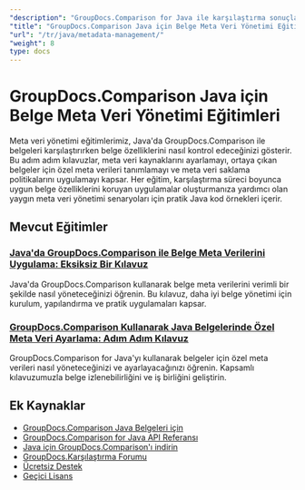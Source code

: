 ```yaml
---
"description": "GroupDocs.Comparison for Java ile karşılaştırma sonuçlarında belge meta verileri, özellikleri ve meta veri yapılandırmasıyla çalışmayı öğrenin."
"title": "GroupDocs.Comparison Java için Belge Meta Veri Yönetimi Eğitimleri"
"url": "/tr/java/metadata-management/"
"weight": 8
type: docs
---
```

# GroupDocs.Comparison Java için Belge Meta Veri Yönetimi Eğitimleri

Meta veri yönetimi eğitimlerimiz, Java'da GroupDocs.Comparison ile belgeleri karşılaştırırken belge özelliklerini nasıl kontrol edeceğinizi gösterir. Bu adım adım kılavuzlar, meta veri kaynaklarını ayarlamayı, ortaya çıkan belgeler için özel meta verileri tanımlamayı ve meta veri saklama politikalarını uygulamayı kapsar. Her eğitim, karşılaştırma süreci boyunca uygun belge özelliklerini koruyan uygulamalar oluşturmanıza yardımcı olan yaygın meta veri yönetimi senaryoları için pratik Java kod örnekleri içerir.

## Mevcut Eğitimler

### [Java'da GroupDocs.Comparison ile Belge Meta Verilerini Uygulama: Eksiksiz Bir Kılavuz](./implement-metadata-groupdocs-comparison-java-guide/)
Java'da GroupDocs.Comparison kullanarak belge meta verilerini verimli bir şekilde nasıl yöneteceğinizi öğrenin. Bu kılavuz, daha iyi belge yönetimi için kurulum, yapılandırma ve pratik uygulamaları kapsar.

### [GroupDocs.Comparison Kullanarak Java Belgelerinde Özel Meta Veri Ayarlama: Adım Adım Kılavuz](./groupdocs-comparison-java-custom-metadata-guide/)
GroupDocs.Comparison for Java'yı kullanarak belgeler için özel meta verileri nasıl yöneteceğinizi ve ayarlayacağınızı öğrenin. Kapsamlı kılavuzumuzla belge izlenebilirliğini ve iş birliğini geliştirin.

## Ek Kaynaklar

- [GroupDocs.Comparison Java Belgeleri için](https://docs.groupdocs.com/comparison/java/)
- [GroupDocs.Comparison for Java API Referansı](https://reference.groupdocs.com/comparison/java/)
- [Java için GroupDocs.Comparison'ı indirin](https://releases.groupdocs.com/comparison/java/)
- [GroupDocs.Karşılaştırma Forumu](https://forum.groupdocs.com/c/comparison)
- [Ücretsiz Destek](https://forum.groupdocs.com/)
- [Geçici Lisans](https://purchase.groupdocs.com/temporary-license/)